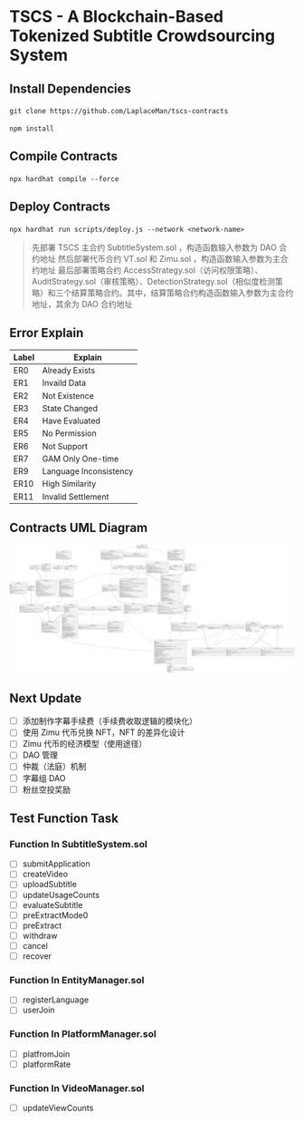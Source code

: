# TSCS - A Blockchain-Based Tokenized Subtitle Crowdsourcing System

## Install Dependencies

`git clone https://github.com/LaplaceMan/tscs-contracts`

`npm install`

## Compile Contracts

`npx hardhat compile --force`

## Deploy Contracts

`npx hardhat run scripts/deploy.js --network <network-name>`

> 先部署 TSCS 主合约 SubtitleSystem.sol ，构造函数输入参数为 DAO 合约地址
> 然后部署代币合约 VT.sol 和 Zimu.sol ，构造函数输入参数为主合约地址
> 最后部署策略合约 AccessStrategy.sol（访问权限策略）、AuditStrategy.sol（审核策略）、DetectionStrategy.sol（相似度检测策略）和三个结算策略合约。其中，结算策略合约构造函数输入参数为主合约地址，其余为 DAO 合约地址

## Error Explain

| Label | Explain                |
| ----- | ---------------------- |
| ER0   | Already Exists         |
| ER1   | Invaild Data           |
| ER2   | Not Existence          |
| ER3   | State Changed          |
| ER4   | Have Evaluated         |
| ER5   | No Permission          |
| ER6   | Not Support            |
| ER7   | GAM Only One-time      |
| ER9   | Language Inconsistency |
| ER10  | High Similarity        |
| ER11  | Invalid Settlement     |

## Contracts UML Diagram

![Contracts UML](./contractsUMLDiagram.svg)

## Next Update

- [ ] 添加制作字幕手续费（手续费收取逻辑的模块化）
- [ ] 使用 Zimu 代币兑换 NFT，NFT 的差异化设计
- [ ] Zimu 代币的经济模型（使用途径）
- [ ] DAO 管理
- [ ] 仲裁（法庭）机制
- [ ] 字幕组 DAO
- [ ] 粉丝空投奖励

## Test Function Task

### Function In **SubtitleSystem.sol**

- [ ] submitApplication
- [ ] createVideo
- [ ] uploadSubtitle
- [ ] updateUsageCounts
- [ ] evaluateSubtitle
- [ ] preExtractMode0
- [ ] preExtract
- [ ] withdraw
- [ ] cancel
- [ ] recover

### Function In **EntityManager.sol**

- [ ] registerLanguage
- [ ] userJoin

### Function In **PlatformManager.sol**

- [ ] platfromJoin
- [ ] platformRate

### Function In **VideoManager.sol**

- [ ] updateViewCounts
